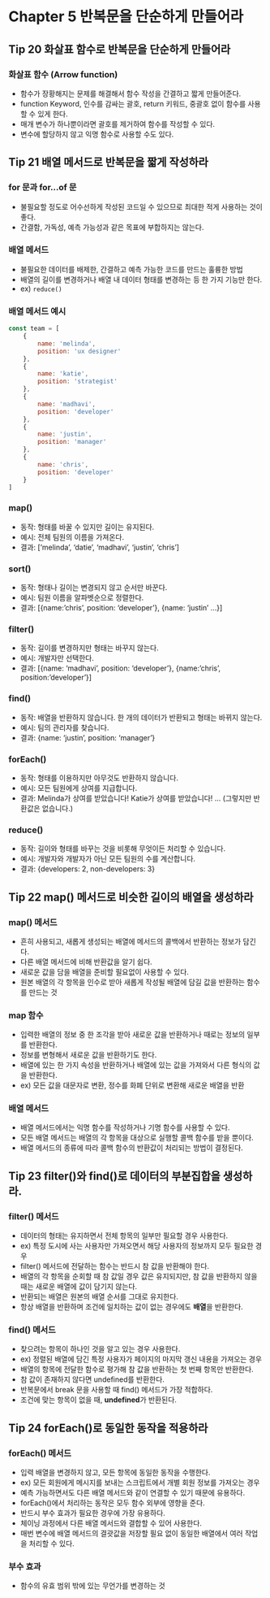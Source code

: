 # Chapter 5 반복문을 단순하게 만들어라

## Tip 20 화살표 함수로 반복문을 단순하게 만들어라

### 화살표 함수 (Arrow function)

- 함수가 장황해지는 문제를 해결해서 함수 작성을 간결하고 짧게 만들어준다.
- function Keyword, 인수를 감싸는 괄호, return 키워드, 중괄호 없이 함수를 사용할 수 있게 한다.
- 매개 변수가 하나뿐이라면 괄호를 제거하여 함수를 작성할 수 있다.
- 변수에 할당하지 않고 익명 함수로 사용할 수도 있다.

## Tip 21 배열 메서드로 반복문을 짧게 작성하라

### for 문과 for...of 문

- 불필요할 정도로 어수선하게 작성된 코드일 수 있으므로 최대한 적게 사용하는 것이 좋다.
- 간결함, 가독성, 예측 가능성과 같은 목표에 부합하지는 않는다.

### 배열 메서드

- 불필요한 데이터를 배제한, 간결하고 예측 가능한 코드를 만드는 훌륭한 방법
- 배열의 길이를 변경하거나 배열 내 데이터 형태를 변경하는 등 한 가지 기능만 한다.
- ex) `reduce()`

### 배열 메서드 예시

```jsx
const team = [
    {
        name: 'melinda',
        position: 'ux designer'
    },
    {
        name: 'katie',
        position: 'strategist'
    },
    {
        name: 'madhavi',
        position: 'developer'
    },
    {
        name: 'justin',
        position: 'manager'
    },
    {
        name: 'chris',
        position: 'developer'
    }
]
```

### map()

- 동작: 형태를 바꿀 수 있지만 길이는 유지된다.
- 예시: 전체 팀원의 이름을 가져온다.
- 결과: [’melinda’, ‘datie’, ‘madhavi’, ‘justin’, ‘chris’]

### sort()

- 동작: 형태나 길이는 변경되지 않고 순서만 바꾼다.
- 예시: 팀원 이름을 알파벳순으로 정렬한다.
- 결과: [{name:’chris’, position: ‘developer’}, {name: ‘justin’ ...}]

### filter()

- 동작: 길이를 변경하지만 형태는 바꾸지 않는다.
- 예시: 개발자만 선택한다.
- 결과: [{name: ‘madhavi’, position: ‘developer’}, {name:’chris’, position:’developer’}]

### find()

- 동작: 배열을 반환하지 않습니다. 한 개의 데이터가 반환되고 형태는 바뀌지 않는다.
- 예시: 팀의 관리자를 찾습니다.
- 결과: {name: ‘justin’, position: ‘manager’}

### forEach()

- 동작: 형태를 이용하지만 아무것도 반환하지 않습니다.
- 예시: 모든 팀원에게 상여를 지급합니다.
- 결과: Melinda가 상여를 받았습니다! Katie가 상여를 받았습니다! ... (그렇지만 반환값은 없습니다.)

### reduce()

- 동작: 길이와 형태를 바꾸는 것을 비롯해 무엇이든 처리할 수 있습니다.
- 예시: 개발자와 개발자가 아닌 모든 팀원의 수를 계산합니다.
- 결과: {developers: 2, non-developers: 3}

## Tip 22 map() 메서드로 비슷한 길이의 배열을 생성하라

### map() 메서드

- 흔히 사용되고, 새롭게 생성되는 배열에 메서드의 콜백에서 반환하는 정보가 담긴다.
- 다른 배열 메서드에 비해 반환값을 알기 쉽다.
- 새로운 값을 담을 배열을 준비할 필요없이 사용할 수 있다.
- 원본 배열의 각 항목을 인수로 받아 새롭게 작성될 배열에 담길 값을 반환하는 함수를 만드는 것

### map 함수

- 입력한 배열의 정보 중 한 조각을 받아 새로운 값을 반환하거나 때로는 정보의 일부를 반환한다.
- 정보를 변형해서 새로운 값을 반환하기도 한다.
- 배열에 있는 한 가지 속성을 반환하거나 배열에 있는 값을 가져와서 다른 형식의 값을 반환한다.
- ex) 모든 값을 대문자로 변환, 정수를 화폐 단위로 변환해 새로운 배열을 반환

### 배열 메서드

- 배열 메서드에서는 익명 함수를 작성하거나 기명 함수를 사용할 수 있다.
- 모든 배열 메서드는 배열의 각 항목을 대상으로 실행할 콜백 함수를 받을 뿐이다.
- 배열 메서드의 종류에 따라 콜백 함수의 반환값이 처리되는 방법이 결정된다.

## Tip 23 filter()와 find()로 데이터의 부분집합을 생성하라.

### filter() 메서드

- 데이터의 형태는 유지하면서 전체 항목의 일부만 필요할 경우 사용한다.
- ex) 특정 도시에 사는 사용자만 가져오면서 해당 사용자의 정보까지 모두 필요한 경우
- filter() 메서드에 전달하는 함수는 반드시 참 값을 반환해야 한다.
- 배열의 각 항목을 순회할 때 참 값일 경우 값은 유지되지만, 참 값을 반환하지 않을 때는 새로운 배열에 값이 담기지 않는다.
- 반환되는 배열은 원본의 배열 순서를 그대로 유지한다.
- 항상 배열을 반환하며 조건에 일치하는 값이 없는 경우에도 **배열**을 반환한다.

### find() 메서드

- 찾으려는 항목이 하나인 것을 알고 있는 경우 사용한다.
- ex) 정렬된 배열에 담긴 특정 사용자가 페이지의 마지막 갱신 내용을 가져오는 경우
- 배열의 항목에 전달한 함수로 평가해 참 값을 반환하는 첫 번째 항목만 반환한다.
- 참 값이 존재하지 않다면 undefined를 반환한다.
- 반복문에서 break 문을 사용할 때 find() 메서드가 가장 적합하다.
- 조건에 맞는 항목이 없을 때, **undefined**가 반환된다.

## Tip 24 forEach()로 동일한 동작을 적용하라

### forEach() 메서드

- 입력 배열을 변경하지 않고, 모든 항목에 동일한 동작을 수행한다.
- ex) 모든 회원에게 메시지를 보내는 스크립트에서 개별 회원 정보를 가져오는 경우
- 예측 가능하면서도 다른 배열 메서드와 같이 연결할 수 있기 때문에 유용하다.
- forEach()에서 처리하는 동작은 모두 함수 외부에 영향을 준다.
- 반드시 부수 효과가 필요한 경우에 가장 유용하다.
- 체이닝 과정에서 다른 배열 메서드와 결합할 수 있어 사용한다.
- 매번 변수에 배열 메서드의 결괏값을 저장할 필요 없이 동일한 배열에서 여러 작업을 처리할 수 있다.

### 부수 효과

- 함수의 유효 범위 밖에 있는 무언가를 변경하는 것
